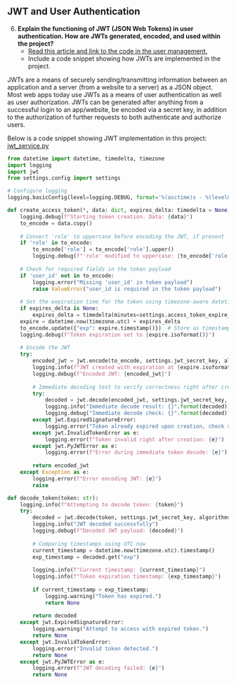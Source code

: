 ## JWT and User Authentication

6. **Explain the functioning of JWT (JSON Web Tokens) in user authentication. How are JWTs generated, encoded, and used within the project?**
   - [Read this article and link to the code in the user management.](https://supertokens.com/blog/what-is-jwt)
   - Include a code snippet showing how JWTs are implemented in the project.

JWTs are a means of securely sending/transmitting information between an application and a server (from a website to a server) as a JSON object. Most web apps today use JWTs as a means of user authentication as well as user authorization. JWTs can be generated after anything from a successful login to an app/website, be encoded via a secret key, in addition to the authorization of further requests to both authenticate and authorize users.

Below is a code snippet showing JWT implementation in this project: [jwt_service.py](../app/services/jwt_service.py)
```python
from datetime import datetime, timedelta, timezone
import logging
import jwt
from settings.config import settings

# Configure logging
logging.basicConfig(level=logging.DEBUG, format='%(asctime)s - %(levelname)s - %(message)s')

def create_access_token(*, data: dict, expires_delta: timedelta = None):
    logging.debug(f"Starting token creation. Data: {data}")
    to_encode = data.copy()
    
    # Convert 'role' to uppercase before encoding the JWT, if present
    if 'role' in to_encode:
        to_encode['role'] = to_encode['role'].upper()
        logging.debug(f"'role' modified to uppercase: {to_encode['role']}")
    
    # Check for required fields in the token payload
    if 'user_id' not in to_encode:
        logging.error("Missing 'user_id' in token payload")
        raise ValueError("user_id is required in the token payload")
    
    # Set the expiration time for the token using timezone-aware datetime
    if expires_delta is None:
        expires_delta = timedelta(minutes=settings.access_token_expire_minutes)
    expire = datetime.now(timezone.utc) + expires_delta
    to_encode.update({"exp": expire.timestamp()})  # Store as timestamp
    logging.debug(f"Token expiration set to {expire.isoformat()}")
    
    # Encode the JWT
    try:
        encoded_jwt = jwt.encode(to_encode, settings.jwt_secret_key, algorithm=settings.jwt_algorithm)
        logging.info(f"JWT created with expiration at {expire.isoformat()}")
        logging.debug(f"Encoded JWT: {encoded_jwt}")
        
        # Immediate decoding test to verify correctness right after creation
        try:
            decoded = jwt.decode(encoded_jwt, settings.jwt_secret_key, algorithms=[settings.jwt_algorithm])
            logging.info("Immediate decode result: {}".format(decoded))
            logging.debug("Immediate decode check: {}".format(decoded))
        except jwt.ExpiredSignatureError:
            logging.error("Token already expired upon creation, check system clock.")
        except jwt.InvalidTokenError as e:
            logging.error(f"Token invalid right after creation: {e}")
        except jwt.PyJWTError as e:
            logging.error(f"Error during immediate token decode: {e}")
        
        return encoded_jwt
    except Exception as e:
        logging.error(f"Error encoding JWT: {e}")
        raise

def decode_token(token: str):
    logging.info(f"Attempting to decode token: {token}")
    try:
        decoded = jwt.decode(token, settings.jwt_secret_key, algorithms=[settings.jwt_algorithm])
        logging.info("JWT decoded successfully")
        logging.debug(f"Decoded JWT payload: {decoded}")
        
        # Comparing timestamps using UTC now
        current_timestamp = datetime.now(timezone.utc).timestamp()
        exp_timestamp = decoded.get("exp")
        
        logging.info(f"Current timestamp: {current_timestamp}")
        logging.info(f"Token expiration timestamp: {exp_timestamp}")
        
        if current_timestamp > exp_timestamp:
            logging.warning("Token has expired.")
            return None
        
        return decoded
    except jwt.ExpiredSignatureError:
        logging.warning("Attempt to access with expired token.")
        return None
    except jwt.InvalidTokenError:
        logging.error("Invalid token detected.")
        return None
    except jwt.PyJWTError as e:
        logging.error(f"JWT decoding failed: {e}")
        return None
```
